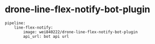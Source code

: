 # drone-line-flex-notify-bot-plugin

```
pipeline:
    line-flex-notify:
        image: wei840222/drone-line-flex-notify-bot-plugin
        api_url: bot api url
```